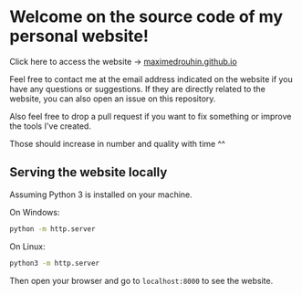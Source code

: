 # Welcome on the source code of my personal website!

Click here to access the website -> [maximedrouhin.github.io](https://maximedrouhin.github.io
)

Feel free to contact me at the email address indicated on the website if you have any questions or suggestions. If they are directly related to the website, you can also open an issue on this repository.

Also feel free to drop a pull request if you want to fix something or improve the tools I've created.

Those should increase in number and quality with time ^^

## Serving the website locally

Assuming Python 3 is installed on your machine.

On Windows:
```cmd
python -m http.server
```

On Linux:
```bash
python3 -m http.server
```

Then open your browser and go to `localhost:8000` to see the website.
